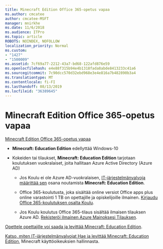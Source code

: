 ```yaml
---
title: Minecraft Edition Office 365-opetus vapaa
ms.author: cmcatee
author: cmcatee-MSFT
manager: mnirkhe
ms.date: 11/6/2018
ms.audience: ITPro
ms.topic: article
ROBOTS: NOINDEX, NOFOLLOW
localization_priority: Normal
ms.custom:
- "1427"
- "1500009"
ms.assetid: 7cf69a77-2212-43a7-bd68-122afd876e59
ms.openlocfilehash: e4e88f315b94e4b1318fada8abde8413233c41a6
ms.sourcegitcommit: 7c90dcc570d32ebd968e3e4e816a7b482890b3a4
ms.translationtype: MT
ms.contentlocale: fi-FI
ms.lasthandoff: 08/13/2019
ms.locfileid: "36389645"
---
```

# <a name="minecraft-edition-with-office-365-education-for-free"></a>Minecraft Edition Office 365-opetus vapaa

[Minecraft Edition Office 365-opetus vapaa](https://docs.microsoft.com/education/windows/get-minecraft-for-education)
  
- **Minecraft: Education Edition** edellyttää Windows-10

- Kokeiden tai tilaukset, **Minecraft: Education Edition** tarjotaan koulutuksen vuokralaiset, joita hallitaan Azure Active Directory (Azure AD)

  - Jos Koulu ei ole Azure AD-vuokralaisen, [IT-järjestelmänvalvoja määrittää sen](https://docs.microsoft.com/education/windows/school-get-minecraft) osana noutamista **Minecraft: Education Edition**.

  - Office 365-koulutusta, joka sisältää online versiot Office apps plus online varastointi 1 TB on opettajille ja opiskelijoille ilmainen. [Kirjaudu Office 365-koulutuksen osalta Koulu](https://products.office.com/academic/office-365-education-plan).

  - Jos Koulu koulutus Office 365-tilaus sisältää ilmaisen tilauksen Azure AD. [Rekisteröi ilmainen Azure Mainoksesi Tilauksen](https://msdn.microsoft.com/library/windows/hardware/mt703369%28v=vs.85%29.aspx).

[Opettele opettajille voi saada ja levittää Minecraft: Education Edition](https://docs.microsoft.com/education/windows/teacher-get-minecraft).
  
[Katso, miten IT-järjestelmänvalvojat Hae ja levittää Minecraft: Education Edition](https://docs.microsoft.com/education/windows/school-get-minecraft), Minecraft käyttöoikeuksien hallinnasta.